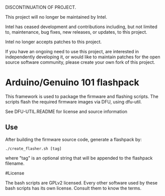 DISCONTINUATION OF PROJECT.

This project will no longer be maintained by Intel.

Intel has ceased development and contributions including, but not limited to, maintenance, bug fixes, new releases, or updates, to this project. 

Intel no longer accepts patches to this project.

If you have an ongoing need to use this project, are interested in independently developing it, or would like to maintain patches for the open source software community, please create your own fork of this project. 
# Arduino/Genuino 101 flashpack

This framework is used to package the firmware and flashing scripts. The
scripts flash the required firmware images via DFU, using dfu-util.

See DFU-UTIL.README for license and source information

## Use
After building the firmware source code, generate a flashpack by:

`./create_flasher.sh [tag]`

where "tag" is an optional string that will be appended to the flashpack
filename.

#License

The bash scripts are GPLv2 licensed. Every other software used by these bash
scripts has its own license. Consult them to know the terms.

